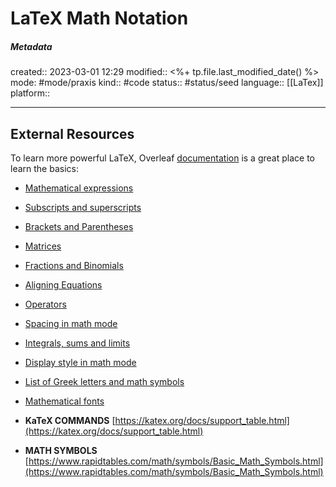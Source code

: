 # LaTeX Math Notation

##### Metadata
created:: 2023-03-01 12:29
modified:: <%+ tp.file.last_modified_date() %>
mode: #mode/praxis 
kind:: #code
status:: #status/seed
language:: [[LaTex]]
platform::
***



## External Resources

To learn more powerful LaTeX, Overleaf [documentation](https://www.overleaf.com/learn/latex/Mathematical_expressions) is a great place to learn the basics:
- [Mathematical expressions](https://www.overleaf.com/learn/Mathematical_expressions)
- [Subscripts and superscripts](https://www.overleaf.com/learn/Subscripts_and_superscripts)
- [Brackets and Parentheses](https://www.overleaf.com/learn/Brackets_and_Parentheses)
- [Matrices](https://www.overleaf.com/learn/Matrices)
- [Fractions and Binomials](https://www.overleaf.com/learn/Fractions_and_Binomials)
- [Aligning Equations](https://www.overleaf.com/learn/Aligning_equations)
- [Operators](https://www.overleaf.com/learn/Operators)
- [Spacing in math mode](https://www.overleaf.com/learn/Spacing_in_math_mode)
- [Integrals, sums and limits](https://www.overleaf.com/learn/Integrals,_sums_and_limits)
- [Display style in math mode](https://www.overleaf.com/learn/Display_style_in_math_mode)
- [List of Greek letters and math symbols](https://www.overleaf.com/learn/List_of_Greek_letters_and_math_symbols)
- [Mathematical fonts](https://www.overleaf.com/learn/Mathematical_fonts)

- **KaTeX COMMANDS**
[https://katex.org/docs/support_table.html](https://katex.org/docs/support_table.html)

- **MATH SYMBOLS**
[https://www.rapidtables.com/math/symbols/Basic_Math_Symbols.html](https://www.rapidtables.com/math/symbols/Basic_Math_Symbols.html)